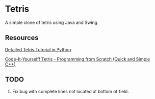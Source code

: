 # Tetris

A simple clone of tetris using Java and Swing.

## Resources

[Detailed Tetris Tutorial in Python](https://www.youtube.com/watch?v=RxWS5h1UfI4)

[Code-It-Yourself! Tetris - Programming from Scratch (Quick and Simple C++)](https://www.youtube.com/watch?v=8OK8_tHeCIA&t=1036s)

## TODO

1. Fix bug with complete lines not located at bottom of field.
